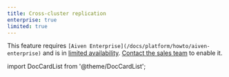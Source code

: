 ```yaml
---
title: Cross-cluster replication
enterprise: true
limited: true
---
```


This feature requires `[Aiven Enterprise](/docs/platform/howto/aiven-enterprise)` and is in
[limited availability](/docs/platform/concepts/beta_services).
[Contact the sales team](mailto:sales@aiven.io) to enable it.

import DocCardList from '@theme/DocCardList';

<DocCardList />
